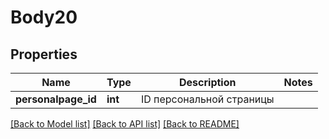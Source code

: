 # Body20

## Properties
Name | Type | Description | Notes
------------ | ------------- | ------------- | -------------
**personalpage_id** | **int** | ID персональной страницы | 

[[Back to Model list]](../README.md#documentation-for-models) [[Back to API list]](../README.md#documentation-for-api-endpoints) [[Back to README]](../README.md)


